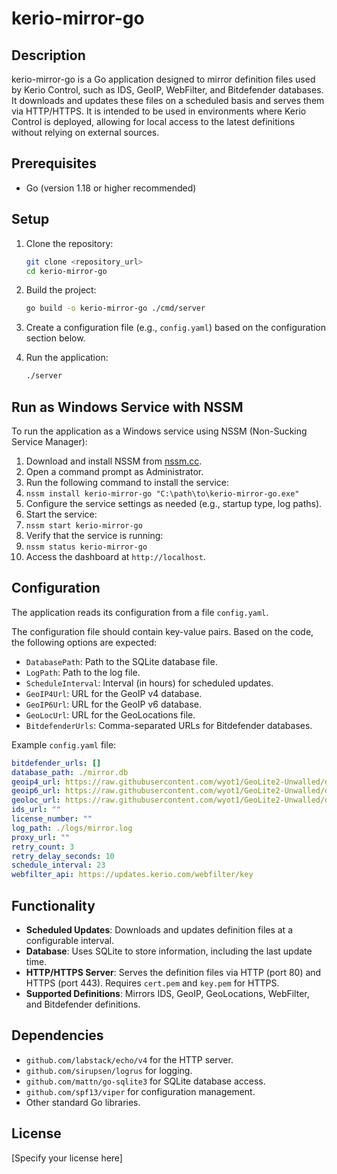 # kerio-mirror-go

## Description

kerio-mirror-go is a Go application designed to mirror definition files used by Kerio Control, such as IDS, GeoIP, WebFilter, and Bitdefender databases. It downloads and updates these files on a scheduled basis and serves them via HTTP/HTTPS. It is intended to be used in environments where Kerio Control is deployed, allowing for local access to the latest definitions without relying on external sources.

## Prerequisites

- Go (version 1.18 or higher recommended)

## Setup

1. Clone the repository:

   ```bash
   git clone <repository_url>
   cd kerio-mirror-go
   ```

2. Build the project:

   ```bash
   go build -o kerio-mirror-go ./cmd/server
   ```

3. Create a configuration file (e.g., `config.yaml`) based on the configuration section below.

4. Run the application:

   ```bash
   ./server
   ```

## Run as Windows Service with NSSM

To run the application as a Windows service using NSSM (Non-Sucking Service Manager):

1. Download and install NSSM from [nssm.cc](https://nssm.cc/download).
2. Open a command prompt as Administrator.
3. Run the following command to install the service:
4. `nssm install kerio-mirror-go "C:\path\to\kerio-mirror-go.exe"`
5. Configure the service settings as needed (e.g., startup type, log paths).
6. Start the service:
7. `nssm start kerio-mirror-go`
8. Verify that the service is running:
9. `nssm status kerio-mirror-go`
10. Access the dashboard at `http://localhost`.

## Configuration

The application reads its configuration from a file `config.yaml`.

The configuration file should contain key-value pairs. Based on the code, the following options are expected:

- `DatabasePath`: Path to the SQLite database file.
- `LogPath`: Path to the log file.
- `ScheduleInterval`: Interval (in hours) for scheduled updates.
- `GeoIP4Url`: URL for the GeoIP v4 database.
- `GeoIP6Url`: URL for the GeoIP v6 database.
- `GeoLocUrl`: URL for the GeoLocations file.
- `BitdefenderUrls`: Comma-separated URLs for Bitdefender databases.

Example `config.yaml` file:

```yaml
bitdefender_urls: []
database_path: ./mirror.db
geoip4_url: https://raw.githubusercontent.com/wyot1/GeoLite2-Unwalled/downloads/COUNTRY/CSV/GeoLite2-Country-Blocks-IPv4.csv
geoip6_url: https://raw.githubusercontent.com/wyot1/GeoLite2-Unwalled/downloads/COUNTRY/CSV/GeoLite2-Country-Blocks-IPv6.csv
geoloc_url: https://raw.githubusercontent.com/wyot1/GeoLite2-Unwalled/downloads/COUNTRY/CSV/GeoLite2-Country-Locations-en.csv
ids_url: ""
license_number: ""
log_path: ./logs/mirror.log
proxy_url: ""
retry_count: 3
retry_delay_seconds: 10
schedule_interval: 23
webfilter_api: https://updates.kerio.com/webfilter/key
```

## Functionality

- **Scheduled Updates**: Downloads and updates definition files at a configurable interval.
- **Database**: Uses SQLite to store information, including the last update time.
- **HTTP/HTTPS Server**: Serves the definition files via HTTP (port 80) and HTTPS (port 443). Requires `cert.pem` and `key.pem` for HTTPS.
- **Supported Definitions**: Mirrors IDS, GeoIP, GeoLocations, WebFilter, and Bitdefender definitions.

## Dependencies

- `github.com/labstack/echo/v4` for the HTTP server.
- `github.com/sirupsen/logrus` for logging.
- `github.com/mattn/go-sqlite3` for SQLite database access.
- `github.com/spf13/viper` for configuration management.
- Other standard Go libraries.

## License

[Specify your license here]